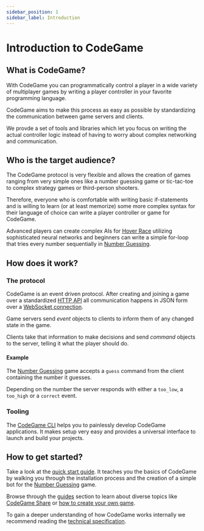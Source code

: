 ```yaml
---
sidebar_position: 1
sidebar_label: Introduction
---
```


# Introduction to CodeGame

## What is CodeGame?

With CodeGame you can programmatically control a player in a wide variety of multiplayer games by writing
a player controller in your favorite programming language.

CodeGame aims to make this process as easy as possible by standardizing the communication between game servers and clients.

We provde a set of tools and libraries which let you focus on writing the actual controller logic instead of having to worry about
complex networking and communication.

## Who is the target audience?

The CodeGame protocol is very flexible and allows the creation of games ranging from very simple ones like a number guessing game or tic-tac-toe to
complex strategy games or third-person shooters.

Therefore, everyone who is comfortable with writing basic if-statements and is willing to learn (or at least memorize) some more complex syntax for their language of choice can write a player controller or game for CodeGame.

Advanced players can create complex AIs for [Hover Race](https://github.com/code-game-project/hoverrace) utilizing sophisticated neural networks and beginners can write a simple for-loop that tries every number sequentially in [Number Guessing](https://github.com/code-game-project/number-guessing).

## How does it work?

### The protocol

CodeGame is an event driven protocol. After creating and joining a game over a standardized [HTTP API](./specification/api-routes.md) all communication happens in JSON form over a [WebSocket connection](./specification/communication.md).

Game servers send *event* objects to clients to inform them of any changed state in the game.

Clients take that information to make decisions and send *command* objects to the server, telling it what the player should do.

#### Example

The [Number Guessing](https://github.com/code-game-project/number-guessing) game accepts a `guess` command from the client containing the number it guesses.

Depending on the number the server responds with either a `too_low`, a `too_high` or a `correct` event.

### Tooling

The [CodeGame CLI](https://github.com/code-game-project/codegame-cli) helps you to painlessly develop CodeGame applications. It makes setup very easy and provides a universal interface to launch and build your projects.

## How to get started?

Take a look at the [quick start guide](./quick-start). It teaches you the basics of CodeGame by walking you through the installation process and the creation of a simple bot for the [Number Guessing](https://github.com/code-game-project/number-guessing) game.

Browse through the [guides](category/guides) section to learn about diverse topics like [CodeGame Share](./guides/codegame-share) or [how to create your own game](./guides/create-game).

To gain a deeper understanding of how CodeGame works internally we recommend reading the [technical specification](category/specification).
